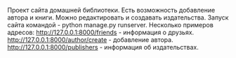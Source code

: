 Проект сайта домашней библиотеки.
Есть возможность добавление автора и книги.
Можно редактировать и создавать издательства.
Запуск сайта командой -  python manage.py runserver.
Несколько примеров адресов:
http://127.0.0.1:8000/friends - информация о друзьях.
http://127.0.0.1:8000/author/create - добавление автора.
http://127.0.0.1:8000/publishers - информация об издательствах.
